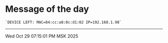 # Message of the day
```
`DEVICE LEFT: MAC=84:cc:a8:8c:d1:02 IP=192.168.1.98`
```
---
Wed Oct 29 07:15:01 PM MSK 2025
